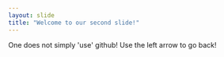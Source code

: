 ```yaml
---
layout: slide
title: "Welcome to our second slide!"
---
```

One does not simply 'use' github!
Use the left arrow to go back!

